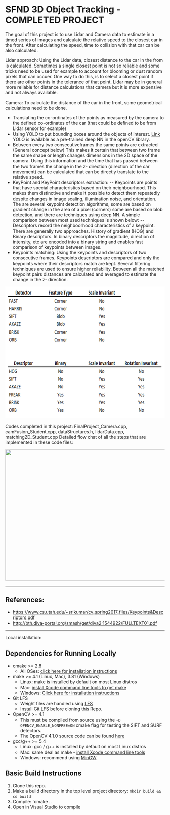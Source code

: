 # SFND 3D Object Tracking - COMPLETED PROJECT

The goal of this project is to use Lidar and Camera data to estimate in a timed series of images and calculate the relative speed to the closest car in the front. After calculating the speed, time to collision with that car can be also calculated.

Lidar approach:
Using the Lidar data, closest distance to the car in the from is calculated. Sometimes a single closest point is not so reliable and some tricks need to be used for example to account for blooming or dust random pixels that can occuer.
One way to do this, is to select a closest point if there are other points in the tolerance of that point. Lidar may be in general more reliable for distance calculations that camera but it is more expensive and not always available.

Camera:
To calculate the distance of the car in the front, some geometrical calculations need to be done.
- Translating the co-ordinates of the points as measured by the camera to the defined co-ordinates of the car (that could be defined to be from Lidar sensor for example)
- Using YOLO to put bounding boxes around the objects of interest. [Link](https://towardsdatascience.com/yolo-you-only-look-once-real-time-object-detection-explained-492dc9230006) YOLO is available as a pre-trained deep NN in the openCV library.
- Between every two consecutiveframes the same points are extracted (General concept below) This makes it certain that between two frame the same shape or length changes dimensions in the 2D space of the camera. Using this information and the time that has passed between the two frames the change in the z- direction (direction of the car movement) can be calculated that can be directly translate to the relative speed.
- KeyPoint and KeyPoint descriptors extraction:
-- Keypoints are points that have special characteristics based on their neighbourhood. This makes them distinctive and make it possible to detect them repeatedly despite changes in image scaling, illumination noise, and orientation. The are several keypoint detection algorithms, some are based on gradient change in the area of a pixel (corners) some are based on blob detection, and there are techniques using deep NN. A simple comparison between most used techniques is shown below:
-- Descriptors record the neighboorhood characteristics of a keypoint. There are generally two approaches. History of gradient (HOG) and Binary descriptors. In binary descriptors the magnitude, direction of intensity, etc are encoded into a binary string and enables fast comparison of keypoints between images.
- Keypoints matching:
Using the keypoints and descriptors of two consecutive frames. Keypoints descriptors are compared and only the keypoints where their descriptors match are kept. Several filtering techniques are used to ensure higher reliability. Between all the matched keypoint pairs distances are calculated and averaged to estimate the change in the z- direction.
<img src="images/Table_Detector_Descriptor.PNG" width="779" height="414" />

Codes completed in this project: FinalProject_Camera.cpp, camFusion_Student,cpp, dataStructures.h, lidarData.cpp, matching2D_Student.cpp
Detailed flow chat of all the steps that are implemented in these code files:

<img src="images/course_code_structure.png" width="779" height="414" />

---
## References:
- https://www.cs.utah.edu/~srikumar/cv_spring2017_files/Keypoints&Descriptors.pdf
- http://bth.diva-portal.org/smash/get/diva2:1544922/FULLTEXT01.pdf


---
Local installation:

## Dependencies for Running Locally
* cmake >= 2.8
  * All OSes: [click here for installation instructions](https://cmake.org/install/)
* make >= 4.1 (Linux, Mac), 3.81 (Windows)
  * Linux: make is installed by default on most Linux distros
  * Mac: [install Xcode command line tools to get make](https://developer.apple.com/xcode/features/)
  * Windows: [Click here for installation instructions](http://gnuwin32.sourceforge.net/packages/make.htm)
* Git LFS
  * Weight files are handled using [LFS](https://git-lfs.github.com/)
  * Install Git LFS before cloning this Repo.
* OpenCV >= 4.1
  * This must be compiled from source using the `-D OPENCV_ENABLE_NONFREE=ON` cmake flag for testing the SIFT and SURF detectors.
  * The OpenCV 4.1.0 source code can be found [here](https://github.com/opencv/opencv/tree/4.1.0)
* gcc/g++ >= 5.4
  * Linux: gcc / g++ is installed by default on most Linux distros
  * Mac: same deal as make - [install Xcode command line tools](https://developer.apple.com/xcode/features/)
  * Windows: recommend using [MinGW](http://www.mingw.org/)

## Basic Build Instructions

1. Clone this repo.
2. Make a build directory in the top level project directory: `mkdir build && cd build`
3. Compile: `cmake .. 
4. Open in Visual Studio to compile

